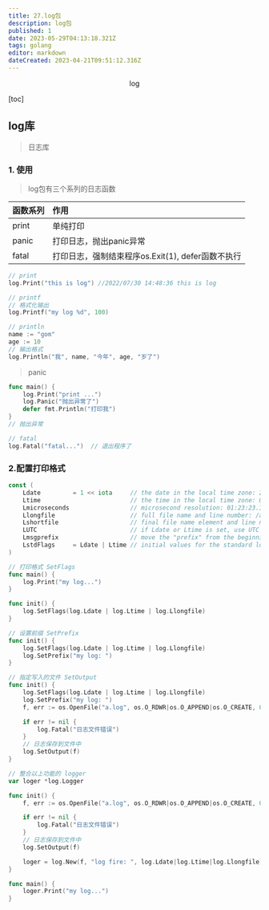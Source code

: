 ```yaml
---
title: 27.log包
description: log包
published: 1
date: 2023-05-29T04:13:18.321Z
tags: golang
editor: markdown
dateCreated: 2023-04-21T09:51:12.316Z
---
```


<center>log</center>





[toc]



## log库

> 日志库 



### 1. 使用

> log包有三个系列的日志函数

| 函数系列 | 作用                                              |
| :------- | :------------------------------------------------ |
| print    | 单纯打印                                          |
| panic    | 打印日志，抛出panic异常                           |
| fatal    | 打印日志，强制结束程序os.Exit(1), defer函数不执行 |

```go
// print
log.Print("this is log") //2022/07/30 14:48:36 this is log
```

```go
// printf 
// 格式化输出
log.Printf("my log %d", 100)
```

```go
// println
name := "gom"
age := 10
// 输出格式
log.Println("我", name, "今年", age, "岁了")
```

> panic

```go
func main() {
	log.Print("print ...")
	log.Panic("抛出异常了")
	defer fmt.Println("打印我")
}
// 抛出异常 
```

```go
// fatal
log.Fatal("fatal...")  // 退出程序了
```



### 2.配置打印格式

> 

```go
const (
	Ldate         = 1 << iota     // the date in the local time zone: 2009/01/23
	Ltime                         // the time in the local time zone: 01:23:23
	Lmicroseconds                 // microsecond resolution: 01:23:23.123123.  assumes Ltime.
	Llongfile                     // full file name and line number: /a/b/c/d.go:23
	Lshortfile                    // final file name element and line number: d.go:23. overrides Llongfile
	LUTC                          // if Ldate or Ltime is set, use UTC rather than the local time zone
	Lmsgprefix                    // move the "prefix" from the beginning of the line to before the message
	LstdFlags     = Ldate | Ltime // initial values for the standard logger
)
```

```go
// 打印格式 SetFlags 
func main() {
	log.Print("my log...")
}

func init() {
	log.SetFlags(log.Ldate | log.Ltime | log.Llongfile)
}
```

```go
// 设置前缀 SetPrefix
func init() {
	log.SetFlags(log.Ldate | log.Ltime | log.Llongfile)
	log.SetPrefix("my log: ")
}
```

```go
// 指定写入的文件 SetOutput
func init() {
	log.SetFlags(log.Ldate | log.Ltime | log.Llongfile)
	log.SetPrefix("my log: ")
	f, err := os.OpenFile("a.log", os.O_RDWR|os.O_APPEND|os.O_CREATE, 0664)

	if err != nil {
		log.Fatal("日志文件错误")
	}
	// 日志保存到文件中
	log.SetOutput(f)
}
```

```go
// 整合以上功能的 logger
var loger *log.Logger

func init() {
	f, err := os.OpenFile("a.log", os.O_RDWR|os.O_APPEND|os.O_CREATE, 0664)

	if err != nil {
		log.Fatal("日志文件错误")
	}
	// 日志保存到文件中
	log.SetOutput(f)

	loger = log.New(f, "log fire: ", log.Ldate|log.Ltime|log.Llongfile)
}

func main() {
	loger.Print("my log...")
}

```


